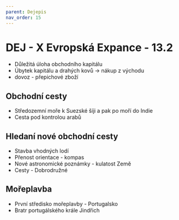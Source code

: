 ```yaml
---
parent: Dejepis
nav_order: 15
---
```

# DEJ - X Evropská Expance - 13.2
- Důležitá úloha obchodního kapitálu
- Úbytek kapitálu a drahých kovů -> nákup z východu
- dovoz - přepichové zboží

## Obchodní cesty
- Středozemní moře k Suezské šíji a pak po moří do Indie
- Cesta pod kontrolou arabů
## Hledaní nové obchodní cesty
- Stavba vhodných lodí
- Přenost orientace - kompas
- Nové astronomické poznámky - kulatost Země
- Cesty - Dobrodružné

## Mořeplavba
- První středisko mořeplavby - Portugalsko
- Bratr portugálského krále Jindřich
